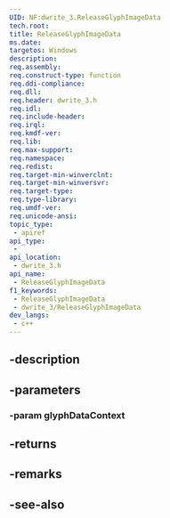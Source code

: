 ```yaml
---
UID: NF:dwrite_3.ReleaseGlyphImageData
tech.root: 
title: ReleaseGlyphImageData
ms.date: 
targetos: Windows
description: 
req.assembly: 
req.construct-type: function
req.ddi-compliance: 
req.dll: 
req.header: dwrite_3.h
req.idl: 
req.include-header: 
req.irql: 
req.kmdf-ver: 
req.lib: 
req.max-support: 
req.namespace: 
req.redist: 
req.target-min-winverclnt: 
req.target-min-winversvr: 
req.target-type: 
req.type-library: 
req.umdf-ver: 
req.unicode-ansi: 
topic_type:
 - apiref
api_type:
 - 
api_location:
 - dwrite_3.h
api_name:
 - ReleaseGlyphImageData
f1_keywords:
 - ReleaseGlyphImageData
 - dwrite_3/ReleaseGlyphImageData
dev_langs:
 - c++
---
```


## -description

## -parameters

### -param glyphDataContext

## -returns

## -remarks

## -see-also

